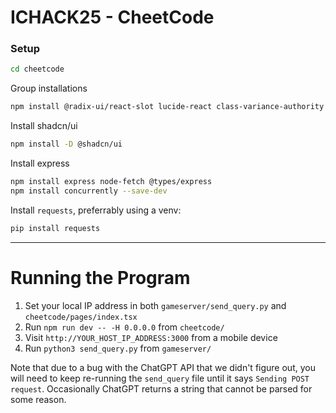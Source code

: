 # ICHACK25 - CheetCode

### Setup

```bash
cd cheetcode
```
Group installations
```bash
npm install @radix-ui/react-slot lucide-react class-variance-authority clsx tailwind-merge
```
Install shadcn/ui
```bash
npm install -D @shadcn/ui
```
Install express
```bash
npm install express node-fetch @types/express 
npm install concurrently --save-dev
```
Install `requests`, preferrably using a venv:
```bash
pip install requests
```
___

# Running the Program

1. Set your local IP address in both `gameserver/send_query.py` and `cheetcode/pages/index.tsx`
2. Run `npm run dev -- -H 0.0.0.0` from `cheetcode/`
3. Visit `http://YOUR_HOST_IP_ADDRESS:3000` from a mobile device
4. Run `python3 send_query.py` from `gameserver/`


Note that due to a bug with the ChatGPT API that we didn't figure out, you will need to keep re-running the `send_query` file until it says `Sending POST request`. Occasionally ChatGPT returns a string that cannot be parsed for some reason. 
